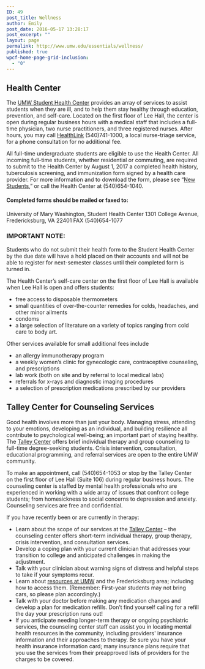 ```yaml
---
ID: 49
post_title: Wellness
author: Emily
post_date: 2016-05-17 13:28:17
post_excerpt: ""
layout: page
permalink: http://www.umw.edu/essentials/wellness/
published: true
wpcf-home-page-grid-inclusion:
  - "0"
---
```

<h2>Health Center</h2>
The <a href="http://students.umw.edu/healthcenter/">UMW Student Health Center</a> provides an array of services to assist students when they are ill, and to help them stay healthy through education, prevention, and self-care. Located on the first floor of Lee Hall, the center is open during regular business hours with a medical staff that includes a full-time physician, two nurse practitioners, and three registered nurses. After hours, you may call <a href="http://students.umw.edu/counseling/links-to-umw-brochures-other-resources/available-resources/">HealthLink</a> (540)741-1000, a local nurse-triage service, for a phone consultation for no additional fee.

All full-time undergraduate students are eligible to use the Health Center. All incoming full-time students, whether residential or commuting, are required to submit to the Health Center by August 1, 2017 a completed health history, tuberculosis screening, and immunization form signed by a health care provider. For more information and to download the form, please see “<a href="http://students.umw.edu/healthcenter/info/new-students/">New Students</a>,” or call the Health Center at (540)654-1040.
<h4>Completed forms should be mailed or faxed to:</h4>
University of Mary Washington, Student Health Center
1301 College Avenue, Fredericksburg, VA 22401
FAX (540)654-1077
<h3>IMPORTANT NOTE:</h3>
Students who do not submit their health form to the Student Health Center by the due date will have a hold placed on their accounts and will not be able to register for next-semester classes until their completed form is turned in.

The Health Center’s self-care center on the first floor of Lee Hall is available when Lee Hall is open and offers students:
<ul>
 	<li>free access to disposable thermometers</li>
 	<li>small quantities of over-the-counter remedies for colds, headaches, and other minor ailments</li>
 	<li>condoms</li>
 	<li>a large selection of literature on a variety of topics ranging from cold care to body art.</li>
</ul>
Other services available for small additional fees include
<ul>
 	<li>an allergy immunotherapy program</li>
 	<li>a weekly women’s clinic for gynecologic care, contraceptive counseling, and prescriptions</li>
 	<li>lab work (both on site and by referral to local medical labs)</li>
 	<li>referrals for x-rays and diagnostic imaging procedures</li>
 	<li>a selection of prescription medications prescribed by our providers</li>
</ul>
<h2>Talley Center for Counseling Services</h2>
Good health involves more than just your body. Managing stress, attending to your emotions, developing as an individual, and building resilience all contribute to psychological well-being; an important part of staying healthy. The <a href="https://students.umw.edu/counseling/">Talley Center</a> offers brief individual therapy and group counseling to full-time degree-seeking students. Crisis intervention, consultation, educational programming, and referral services are open to the entire UMW community.

To make an appointment, call (540)654-1053 or stop by the Talley Center on the first floor of Lee Hall (Suite 106) during regular business hours. The counseling center is staffed by mental health professionals who are experienced in working with a wide array of issues that confront college students; from homesickness to social concerns to depression and anxiety. Counseling services are free and confidential.

If you have recently been or are currently in therapy:
<ul>
 	<li>Learn about the scope of our services at the <a href="https://students.umw.edu/counseling/">Talley Center</a> – the counseling center offers short-term individual therapy, group therapy, crisis intervention, and consultation services.</li>
 	<li>Develop a coping plan with your current clinician that addresses your transition to college and anticipated challenges in making the adjustment.</li>
 	<li>Talk with your clinician about warning signs of distress and helpful steps to take if your symptoms recur.</li>
 	<li>Learn about <a href="http://students.umw.edu/counseling/links-to-umw-brochures-other-resources/available-resources/">resources at UMW</a> and the Fredericksburg area; including how to access them. (Remember: First-year students may not bring cars, so please plan accordingly.)</li>
 	<li>Talk with your doctor before making any medication changes and develop a plan for medication refills. Don’t find yourself calling for a refill the day your prescription runs out!</li>
 	<li>If you anticipate needing longer-term therapy or ongoing psychiatric services, the counseling center staff can assist you in locating mental health resources in the community, including providers' insurance information and their approaches to therapy. Be sure you have your health insurance information card; many insurance plans require that you use the services from their preapproved lists of providers for the charges to be covered.</li>
</ul>